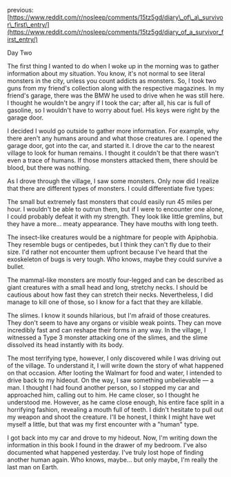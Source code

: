previous: [https://www.reddit.com/r/nosleep/comments/15tz5gd/diary\_of\_a\_survivor\_first\_entry/](https://www.reddit.com/r/nosleep/comments/15tz5gd/diary_of_a_survivor_first_entry/)

Day Two  
The first thing I wanted to do when I woke up in the morning was to gather information about my situation. You know, it's not normal to see literal monsters in the city, unless you count addicts as monsters. So, I took two guns from my friend's collection along with the respective magazines. In my friend's garage, there was the BMW he used to drive when he was still here. I thought he wouldn't be angry if I took the car; after all, his car is full of gasoline, so I wouldn't have to worry about fuel. His keys were right by the garage door.  
  
I decided I would go outside to gather more information. For example, why there aren't any humans around and what those creatures are. I opened the garage door, got into the car, and started it. I drove the car to the nearest village to look for human remains. I thought it couldn't be that there wasn't even a trace of humans. If those monsters attacked them, there should be blood, but there was nothing.  
  
As I drove through the village, I saw some monsters. Only now did I realize that there are different types of monsters. I could differentiate five types:  
  
The small but extremely fast monsters that could easily run 45 miles per hour. I wouldn't be able to outrun them, but if I were to encounter one alone, I could probably defeat it with my strength. They look like little gremlins, but they have a more... meaty appearance. They have mouths with long teeth.  
  
The insect-like creatures would be a nightmare for people with Apiphobia. They resemble bugs or centipedes, but I think they can't fly due to their size. I'd rather not encounter them upfront because I've heard that the exoskeleton of bugs is very tough. Who knows, maybe they could survive a bullet.  
  
The mammal-like monsters are mostly four-legged and can be described as giant creatures with a small head and long, stretchy necks. I should be cautious about how fast they can stretch their necks. Nevertheless, I did manage to kill one of those, so I know for a fact that they are killable.  
  
The slimes. I know it sounds hilarious, but I'm afraid of those creatures. They don't seem to have any organs or visible weak points. They can move incredibly fast and can reshape their forms in any way. In the village, I witnessed a Type 3 monster attacking one of the slimes, and the slime dissolved its head instantly with its body.  
  
The most terrifying type, however, I only discovered while I was driving out of the village. To understand it, I will write down the story of what happened on that occasion. After looting the Walmart for food and water, I intended to drive back to my hideout. On the way, I saw something unbelievable — a man. I thought I had found another person, so I stopped my car and approached him, calling out to him. He came closer, so I thought he understood me. However, as he came close enough, his entire face split in a horrifying fashion, revealing a mouth full of teeth. I didn't hesitate to pull out my weapon and shoot the creature. I'll be honest, I think I might have wet myself a little, but that was my first encounter with a "human" type.  
  
I got back into my car and drove to my hideout. Now, I'm writing down the information in this book I found in the drawer of my bedroom. I've also documented what happened yesterday. I've truly lost hope of finding another human again. Who knows, maybe... but only maybe, I'm really the last man on Earth.  
